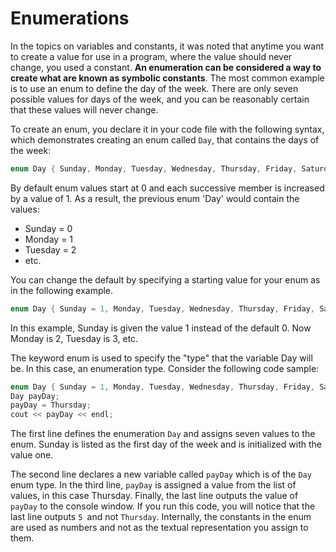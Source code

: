 # Enumerations
In the topics on variables and constants, it was noted that anytime you want to create a value 
for use in a program, where the value should never change, you used a constant. **An enumeration 
can be considered a way to create what are known as symbolic constants**. The most common example is
to use an enum to define the day of the week. There are only seven possible values for days of the week, 
and you can be reasonably certain that these values will never change.

To create an enum, you declare it in your code file with the following syntax,
which demonstrates creating an enum called ```Day```, that contains the days of the week:
```cpp
enum Day { Sunday, Monday, Tuesday, Wednesday, Thursday, Friday, Saturday };
```
By default enum values start at 0 and each successive member is increased by 
a value of 1. As a result, the previous enum 'Day' would contain the values:
   + Sunday = 0
   + Monday = 1
   + Tuesday = 2
   + etc.

You can change the default by specifying a starting value for your enum as in the following example.
```cpp
enum Day { Sunday = 1, Monday, Tuesday, Wednesday, Thursday, Friday, Saturday };
```
In this example, Sunday is given the value 1 instead of the default 0. Now Monday is 2, Tuesday is 3, etc.

The keyword enum is used to specify the "type" that the variable Day will be. In this case, 
an enumeration type. Consider the following code sample:
```cpp
enum Day { Sunday = 1, Monday, Tuesday, Wednesday, Thursday, Friday, Saturday }; 
Day payDay; 
payDay = Thursday; 
cout << payDay << endl;
```
The first line defines the enumeration ```Day``` and assigns seven values to the enum. 
Sunday is listed as the first day of the week and is initialized with the value one.

The second line declares a new variable called ```payDay``` which is of the ```Day``` enum type.
In the third line, ```payDay``` is assigned a value from the list of values, in this case Thursday.
Finally, the last line outputs the value of ```payDay``` to the console window. If you run this code, 
you will notice that the last line outputs ```5 ```and not ```Thursday```. Internally, the constants in the
enum are used as numbers and not as the textual representation you assign to them.



